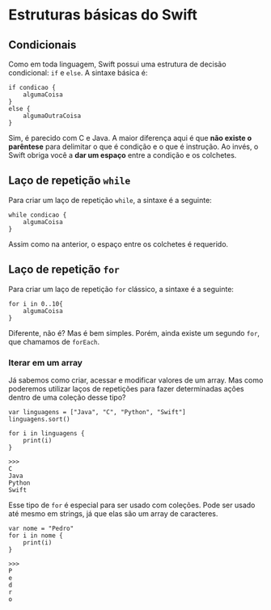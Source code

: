 # Estruturas básicas do Swift
## Condicionais

Como em toda linguagem, Swift possui uma estrutura de decisão condicional: ```if``` e ```else```. A sintaxe básica é:

```
if condicao {
    algumaCoisa
}
else {
    algumaOutraCoisa
}
```

Sim, é parecido com C e Java. A maior diferença aqui é que **não existe o parêntese** para delimitar o que é condição e o que é instrução. Ao invés, o Swift obriga você a **dar um espaço** entre a condição e os colchetes.

## Laço de repetição ```while```

Para criar um laço de repetição ```while```, a sintaxe é a seguinte:

```
while condicao {
    algumaCoisa
}
```

Assim como na anterior, o espaço entre os colchetes é requerido.

## Laço de repetição ```for```

Para criar um laço de repetição ```for``` clássico, a sintaxe é a seguinte:

```
for i in 0..10{
    algumaCoisa
}
```

Diferente, não é? Mas é bem simples. Porém, ainda existe um segundo ```for```, que chamamos de ```forEach```.


### Iterar em um array

Já sabemos como criar, acessar e modificar valores de um array. Mas como poderemos utilizar laços de repetições para fazer determinadas ações dentro de uma coleção desse tipo?

```
var linguagens = ["Java", "C", "Python", "Swift"]
linguagens.sort()

for i in linguagens {
    print(i)
}

>>>
C
Java
Python
Swift
```

Esse tipo de ```for``` é especial para ser usado com coleções. Pode ser usado até mesmo em strings, já que elas são um array de caracteres.

```
var nome = "Pedro"
for i in nome {
    print(i)
}

>>>
P
e
d
r
o
```
